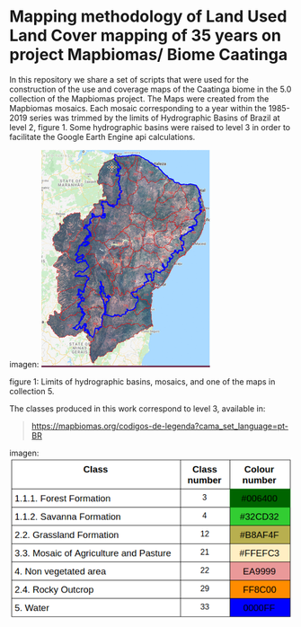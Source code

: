 # Mapping methodology of Land Used Land Cover mapping of 35 years on project Mapbiomas/ Biome Caatinga



In this repository we share a set of scripts that were used for the construction of the use and coverage maps of the Caatinga biome in the 5.0 collection of the Mapbiomas project. The Maps were created from the Mapbiomas mosaics. Each mosaic corresponding to a year within the 1985-2019 series was trimmed by the limits of Hydrographic Basins of Brazil at level 2, figure 1. Some hydrographic basins were raised to level 3 in order to facilitate the Google Earth Engine api calculations.

imagen: ![](images/gif_mapeamento.gif)

figure 1: Limits of hydrographic basins, mosaics, and one of the maps in collection 5.

The classes produced in this work correspond to level 3, available in:

> https://mapbiomas.org/codigos-de-legenda?cama_set_language=pt-BR

imagen: ![](images/legendaCaatinga.png)


